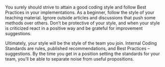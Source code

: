 You surely should strive to attain a good coding style and follow Best Practices in your implementations. As a beginner, follow the style of your teaching material. Ignore outside articles and discussions that push some methods over others. Don’t be protective of your style, and when your style is criticized react in a positive way and be grateful for improvement suggestions. 

Ultimately, your style will be the style of the team you join. Internal Coding Standards are rules, published recommendations, and Best Practices – suggestions. By the time you get in a position setting the standards for your team, you’ll be able to separate noise from useful propositions.